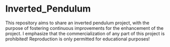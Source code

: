 # Inverted_Pendulum
This repository aims to share an inverted pendulum project, with the purpose of fostering continuous improvements for the enhancement of the project. I emphasize that the commercialization of any part of this project is prohibited! Reproduction is only permitted for educational purposes!
